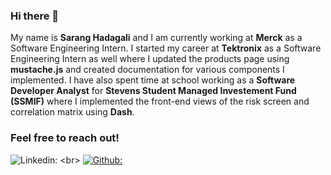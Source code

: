 ### Hi there 👋

My name is **Sarang Hadagali** and I am currently working at **Merck** as a Software Engineering Intern. I started my career at **Tektronix** as a Software Engineering Intern as well where I updated the products page using **mustache.js** and created documentation for various components I implemented. I have also spent time at school working as a **Software Developer Analyst** for **Stevens Student Managed Investement Fund (SSMIF)** where I implemented the front-end views of the risk screen and correlation matrix using **Dash**.

### Feel free to reach out!

![Linkedin:](https://img.shields.io/badge/-Sarang-blue?style=flat-square&logo=Linkedin&logoColor=white&link=https://www.linkedin.com/in/sarang-hadagali-3567101b1/](https://www.linkedin.com/in/sarang-hadagali-3567101b1/))
<br>
[![Github:](https://img.shields.io/github/followers/shadagali03?style=social)](https://github.com/shadagali03)


<!--
**shadagali03/shadagali03** is a ✨ _special_ ✨ repository because its `README.md` (this file) appears on your GitHub profile.

Here are some ideas to get you started:

- 🔭 I’m currently working on ...
- 🌱 I’m currently learning ...
- 👯 I’m looking to collaborate on ...
- 🤔 I’m looking for help with ...
- 💬 Ask me about ...
- 📫 How to reach me: ...
- 😄 Pronouns: ...
- ⚡ Fun fact: ...
-->
